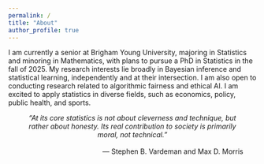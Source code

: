 ```yaml
---
permalink: /
title: "About"
author_profile: true
---
```


I am currently a senior at Brigham Young University, majoring in Statistics and minoring in Mathematics, with plans to pursue a PhD in Statistics in the fall of 2025. My research interests lie broadly in Bayesian inference and statistical learning, independently and at their intersection. I am also open to conducting research related to algorithmic fairness and ethical AI. I am excited to apply statistics in diverse fields, such as economics, policy, public health, and sports. 

<div style="text-align: center; max-width: 450px; margin: auto;">
    <em>“At its core statistics is not about cleverness and technique, but rather about honesty. Its real contribution to society is primarily moral, not technical.”</em>
    <br><br>
    <div style="text-align: right;">— Stephen B. Vardeman and Max D. Morris</div>
</div>

